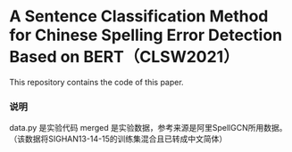 # A Sentence Classification Method for Chinese Spelling Error Detection Based on BERT（CLSW2021）
This repository contains the code of this paper.

### 说明
data.py 是实验代码
merged 是实验数据，参考来源是阿里SpellGCN所用数据。（该数据将SIGHAN13-14-15的训练集混合且已转成中文简体）
